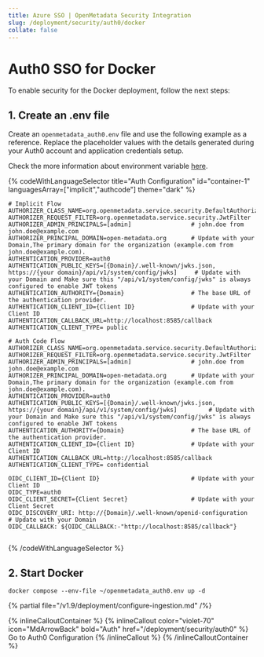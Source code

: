 ```yaml
---
title: Azure SSO | OpenMetadata Security Integration
slug: /deployment/security/auth0/docker
collate: false
---
```


# Auth0 SSO for Docker

To enable security for the Docker deployment, follow the next steps:

## 1. Create an .env file

Create an `openmetadata_auth0.env` file and use the following example as a reference. Replace the placeholder values with the details generated during your Auth0 account and application credentials setup.

Check the more information about environment variable [here](/deployment/security/configuration-parameters).


{% codeWithLanguageSelector title="Auth Configuration" id="container-1" languagesArray=["implicit","authcode"] theme="dark" %}
```implicit
# Implicit Flow
AUTHORIZER_CLASS_NAME=org.openmetadata.service.security.DefaultAuthorizer
AUTHORIZER_REQUEST_FILTER=org.openmetadata.service.security.JwtFilter
AUTHORIZER_ADMIN_PRINCIPALS=[admin]                 # john.doe from john.doe@example.com
AUTHORIZER_PRINCIPAL_DOMAIN=open-metadata.org       # Update with your Domain,The primary domain for the organization (example.com from john.doe@example.com).
AUTHENTICATION_PROVIDER=auth0
AUTHENTICATION_PUBLIC_KEYS=[{Domain}/.well-known/jwks.json, https://{your domain}/api/v1/system/config/jwks]     # Update with your Domain and Make sure this "/api/v1/system/config/jwks" is always configured to enable JWT tokens
AUTHENTICATION_AUTHORITY={Domain}                   # The base URL of the authentication provider.
AUTHENTICATION_CLIENT_ID={Client ID}                # Update with your Client ID
AUTHENTICATION_CALLBACK_URL=http://localhost:8585/callback
AUTHENTICATION_CLIENT_TYPE= public
```

```authcode
# Auth Code Flow 
AUTHORIZER_CLASS_NAME=org.openmetadata.service.security.DefaultAuthorizer
AUTHORIZER_REQUEST_FILTER=org.openmetadata.service.security.JwtFilter
AUTHORIZER_ADMIN_PRINCIPALS=[admin]                 # john.doe from john.doe@example.com
AUTHORIZER_PRINCIPAL_DOMAIN=open-metadata.org       # Update with your Domain,The primary domain for the organization (example.com from john.doe@example.com).
AUTHENTICATION_PROVIDER=auth0
AUTHENTICATION_PUBLIC_KEYS=[{Domain}/.well-known/jwks.json, https://{your domain}/api/v1/system/config/jwks]         # Update with your Domain and Make sure this "/api/v1/system/config/jwks" is always configured to enable JWT tokens
AUTHENTICATION_AUTHORITY={Domain}                   # The base URL of the authentication provider.
AUTHENTICATION_CLIENT_ID={Client ID}                # Update with your Client ID
AUTHENTICATION_CALLBACK_URL=http://localhost:8585/callback 
AUTHENTICATION_CLIENT_TYPE= confidential

OIDC_CLIENT_ID={Client ID}                          # Update with your Client ID
OIDC_TYPE=auth0 
OIDC_CLIENT_SECRET={Client Secret}                  # Update with your Client Secret
OIDC_DISCOVERY_URI: http://{Domain}/.well-known/openid-configuration        # Update with your Domain
OIDC_CALLBACK: ${OIDC_CALLBACK:-"http://localhost:8585/callback"}


```

{% /codeWithLanguageSelector %}



## 2. Start Docker

```commandline
docker compose --env-file ~/openmetadata_auth0.env up -d
```

{% partial file="/v1.9/deployment/configure-ingestion.md" /%}


{% inlineCalloutContainer %}
  {% inlineCallout
    color="violet-70"
    icon="MdArrowBack"
    bold="Auth"
    href="/deployment/security/auth0" %}
    Go to Auth0 Configuration
  {% /inlineCallout %}
{% /inlineCalloutContainer %}
